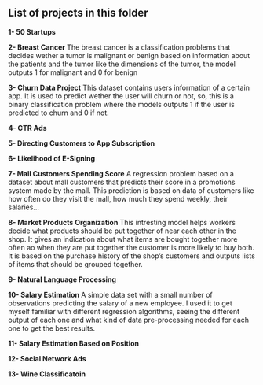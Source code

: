 ## **List of projects in this folder**

**1- 50 Startups**

**2- Breast Cancer**
The breast cancer is a classification problems that decides wether a tumor is malignant or benign based on information about the patients and the tumor like the dimensions of the tumor, the model outputs 1 for malignant and 0 for benign

**3- Churn Data Project**
This dataset contains users information of a certain app. It is used to predict wether the user will churn or not, so, this is a binary classification problem where the models outputs 1 if the user is predicted to churn and 0 if not.

**4- CTR Ads**

**5- Directing Customers to App Subscription**

**6- Likelihood of E-Signing**

**7- Mall Customers Spending Score**
A regression problem based on a dataset about mall customers that predicts their score in a promotions system made by the mall. This prediction is based on data of customers like how often do they visit the mall, how much they spend weekly, their salaries...

**8- Market Products Organization**
This intresting model helps workers decide what products should be put together of near each other in the shop. It gives an indication about what items are bought together more often ao when they are put together the customer is more likely to buy both. It is based on the purchase history of the shop’s customers and outputs lists of items that should be grouped together.

**9- Natural Language Processing**

**10- Salary Estimation**
A simple data set with a small number of observations predicting the salary of a new employee. I used it to get myself familiar with different regression algorithms, seeing the different output of each one and what kind of data pre-processing needed for each one to get the best results.

**11- Salary Estimation Based on Position**

**12- Social Network Ads**

**13- Wine Classificatoin**
